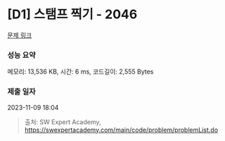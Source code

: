 # [D1] 스탬프 찍기 - 2046 

[문제 링크](https://swexpertacademy.com/main/code/problem/problemDetail.do?contestProbId=AV5QKdT6AyYDFAUq) 

### 성능 요약

메모리: 13,536 KB, 시간: 6 ms, 코드길이: 2,555 Bytes

### 제출 일자

2023-11-09 18:04



> 출처: SW Expert Academy, https://swexpertacademy.com/main/code/problem/problemList.do